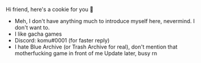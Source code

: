 Hi friend, here's a cookie for you 🍪
- Meh, I don't have anything much to introduce myself here, nevermind. I don't want to.
- I like gacha games
- Discord: komu#0001 (for faster reply)
- I hate Blue Archive (or Trash Archive for real), don't mention that motherfucking game in front of me
Update later, busy rn
<!---
komu69/komu69 is a ✨ special ✨ repository because its `README.md` (this file) appears on your GitHub profile.
You can click the Preview link to take a look at your changes.
--->

